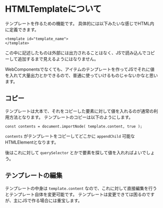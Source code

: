 # HTMLTemplateについて

テンプレートを作るための機能です。
具体的には以下みたいな感じでHTML内に定義できます。

```
<template id="template_name">
</template>
```

この中に記述したものは外部には出力されることはなく、JSで読み込んでコピーして追加するまで見えるようにはなりません。

WebComponentsでなくても、アイテムのテンプレートを作ってJSでそれに値を入れて大量出力とかできるので、普通に使っていけるものじゃないかなと思います。

## コピー

テンプレートは大本で、それをコピーした要素に対して値を入れるのが通常の利用方法となります。
テンプレートのコピーは以下のようにします。

```
const contents = document.importNode( template.content, true );
```

`contents` がテンプレートをコピーしてどこかに `appendChild` 可能なHTMLElementとなります。

後はこれに対して `querySelector` とかで要素を探して値を入れればよいでしょう。

## テンプレートの編集

テンプレートの中身は `template.content` なので、これに対して直接編集を行うとテンプレート自体を変更可能です。
テンプレートは変更できては困るのですが、主にJSで作る場合には重宝します。
